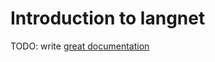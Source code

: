 # Introduction to langnet

TODO: write [great documentation](http://jacobian.org/writing/great-documentation/what-to-write/)
